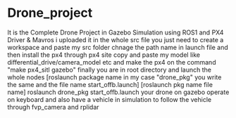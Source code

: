 # Drone_project
It is the Complete Drone Project in Gazebo Simulation using ROS1 and PX4 Driver & Mavros
i uploaded it in the whole src file 
you just need to create a workspace and paste my src folder 
chnage the path name in launch file 
and then install the px4 through px4 site 
copy and paste my model like differential_drive/camera_model etc and make the px4 on the command "make px4_sitl gazebo"
finally you are in root directory and launch the whole nodes [roslaunch package name in my case "drone_pkg" you write the same and the file name start_offb.launch]
[roslaunch pkg name file name]
roslaunch drone_pkg start_offb.launch
your drone on gazebo operate on keyboard and also have a vehicle in simulation to follow the vehicle through fvp_camera and rplidar
